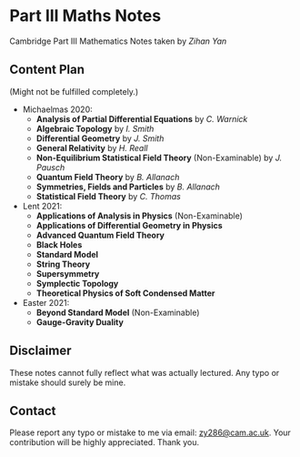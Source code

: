 # Part III Maths Notes
Cambridge Part III Mathematics Notes taken by *Zihan Yan*

## Content Plan

(Might not be fulfilled completely.)

- Michaelmas 2020:
  - **Analysis of Partial Differential Equations** by *C. Warnick*
  - **Algebraic Topology** by *I. Smith*
  - **Differential Geometry** by *J. Smith*
  - **General Relativity** by *H. Reall*
  - **Non-Equilibrium Statistical Field Theory** (Non-Examinable) by *J. Pausch*
  - **Quantum Field Theory** by *B. Allanach*
  - **Symmetries, Fields and Particles** by *B. Allanach*
  - **Statistical Field Theory** by *C. Thomas*
- Lent 2021:
  - **Applications of Analysis in Physics** (Non-Examinable)
  - **Applications of Differential Geometry in Physics**
  - **Advanced Quantum Field Theory**
  - **Black Holes**
  - **Standard Model**
  - **String Theory**
  - **Supersymmetry**
  - **Symplectic Topology**
  - **Theoretical Physics of Soft Condensed Matter**
- Easter 2021:
  - **Beyond Standard Model** (Non-Examinable)
  - **Gauge-Gravity Duality**

## Disclaimer

These notes cannot fully reflect what was actually lectured. Any typo or mistake should surely be mine.

## Contact

Please report any typo or mistake to me via email: [zy286@cam.ac.uk](). Your contribution will be highly appreciated. Thank you.



